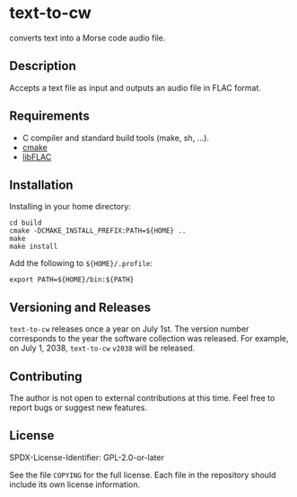 # text-to-cw

converts text into a Morse code audio file.

## Description

Accepts a text file as input and outputs an audio file in FLAC format.

## Requirements

* C compiler and standard build tools (make, sh, ...).
* [cmake](https://cmake.org/)
* [libFLAC](https://github.com/xiph/flac)

## Installation

Installing in your home directory:

```
cd build
cmake -DCMAKE_INSTALL_PREFIX:PATH=${HOME} ..
make
make install
```

Add the following to `${HOME}/.profile`:

```
export PATH=${HOME}/bin:${PATH}
```

## Versioning and Releases

`text-to-cw` releases once a year on July 1st. The version number corresponds
to the year the software collection was released. For example, on July 1,
2038, `text-to-cw` `v2038` will be released.

## Contributing

The author is not open to external contributions at this time.
Feel free to report bugs or suggest new features.

## License

SPDX-License-Identifier: GPL-2.0-or-later

See the file `COPYING` for the full license. Each file in the repository should
include its own license information.

